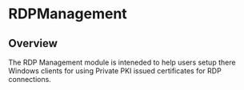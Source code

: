 # RDPManagement
## Overview
The RDP Management module is inteneded to help users setup there Windows clients for using Private PKI issued certificates for RDP connections.


